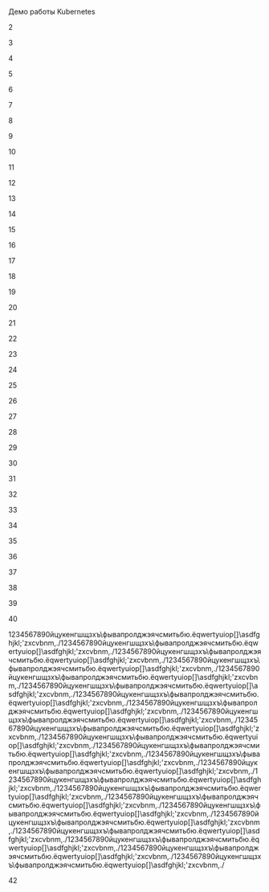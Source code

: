 Демо работы Kubernetes

2

3

4

5

6

7

8

9

10

11

12

13

14

15

16

17

18

19

20

21

22

23

24

25

26

27

28

29

30

31

32

33

34

35

36

37

38

39

40

1234567890йцукенгшщзхъ\фывапролджэячсмитьбю.ёqwertyuiop[]\asdfghjkl;'zxcvbnm,./1234567890йцукенгшщзхъ\фывапролджэячсмитьбю.ёqwertyuiop[]\asdfghjkl;'zxcvbnm,./1234567890йцукенгшщзхъ\фывапролджэячсмитьбю.ёqwertyuiop[]\asdfghjkl;'zxcvbnm,./1234567890йцукенгшщзхъ\фывапролджэячсмитьбю.ёqwertyuiop[]\asdfghjkl;'zxcvbnm,./1234567890йцукенгшщзхъ\фывапролджэячсмитьбю.ёqwertyuiop[]\asdfghjkl;'zxcvbnm,./1234567890йцукенгшщзхъ\фывапролджэячсмитьбю.ёqwertyuiop[]\asdfghjkl;'zxcvbnm,./1234567890йцукенгшщзхъ\фывапролджэячсмитьбю.ёqwertyuiop[]\asdfghjkl;'zxcvbnm,./1234567890йцукенгшщзхъ\фывапролджэячсмитьбю.ёqwertyuiop[]\asdfghjkl;'zxcvbnm,./1234567890йцукенгшщзхъ\фывапролджэячсмитьбю.ёqwertyuiop[]\asdfghjkl;'zxcvbnm,./1234567890йцукенгшщзхъ\фывапролджэячсмитьбю.ёqwertyuiop[]\asdfghjkl;'zxcvbnm,./1234567890йцукенгшщзхъ\фывапролджэячсмитьбю.ёqwertyuiop[]\asdfghjkl;'zxcvbnm,./1234567890йцукенгшщзхъ\фывапролджэячсмитьбю.ёqwertyuiop[]\asdfghjkl;'zxcvbnm,./1234567890йцукенгшщзхъ\фывапролджэячсмитьбю.ёqwertyuiop[]\asdfghjkl;'zxcvbnm,./1234567890йцукенгшщзхъ\фывапролджэячсмитьбю.ёqwertyuiop[]\asdfghjkl;'zxcvbnm,./1234567890йцукенгшщзхъ\фывапролджэячсмитьбю.ёqwertyuiop[]\asdfghjkl;'zxcvbnm,./1234567890йцукенгшщзхъ\фывапролджэячсмитьбю.ёqwertyuiop[]\asdfghjkl;'zxcvbnm,./1234567890йцукенгшщзхъ\фывапролджэячсмитьбю.ёqwertyuiop[]\asdfghjkl;'zxcvbnm,./1234567890йцукенгшщзхъ\фывапролджэячсмитьбю.ёqwertyuiop[]\asdfghjkl;'zxcvbnm,./1234567890йцукенгшщзхъ\фывапролджэячсмитьбю.ёqwertyuiop[]\asdfghjkl;'zxcvbnm,./1234567890йцукенгшщзхъ\фывапролджэячсмитьбю.ёqwertyuiop[]\asdfghjkl;'zxcvbnm,./1234567890йцукенгшщзхъ\фывапролджэячсмитьбю.ёqwertyuiop[]\asdfghjkl;'zxcvbnm,./1234567890йцукенгшщзхъ\фывапролджэячсмитьбю.ёqwertyuiop[]\asdfghjkl;'zxcvbnm,./1234567890йцукенгшщзхъ\фывапролджэячсмитьбю.ёqwertyuiop[]\asdfghjkl;'zxcvbnm,./

42
